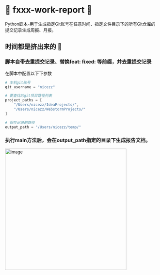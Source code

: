
 # 🚀  fxxx-work-report 🚀 
Python脚本-用于生成指定Git账号在任意时间、指定文件目录下的所有Git仓库的提交记录生成周报、月报。
## 时间都是挤出来的 🏃
### 脚本自带去重提交记录、替换feat: fixed: 等前缀，并去重提交记录
在脚本中配置以下下参数
````python
# 本机git账号
git_username = "nicezz"

# 要查找的git项目路径列表
project_paths = [
    "/Users/nicezz/IdeaProjects/",
    "/Users/nicezz/WebstormProjects/"
]

# 保存记录的路径
output_path = "/Users/nicezz/temp/"
````
### 执行main方法后，会在output_path指定的目录下生成报告文档。
<img width="400" alt="image" src="https://user-images.githubusercontent.com/22947965/227078731-ab4f526f-e343-4e0d-b6c7-e15f910fdee5.png">
